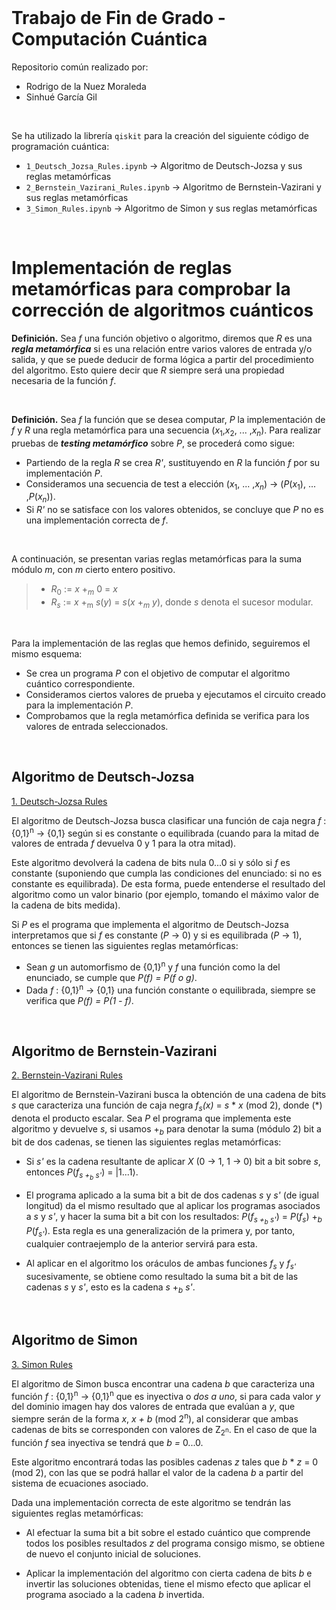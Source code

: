 
<br>

# Trabajo de Fin de Grado - Computación Cuántica

Repositorio común realizado por:
- Rodrigo de la Nuez Moraleda
- Sinhué García Gil

<br>

Se ha utilizado la librería `qiskit` para la creación del siguiente código de programación cuántica:
* `1_Deutsch_Jozsa_Rules.ipynb` &rarr; Algoritmo de Deutsch-Jozsa y sus reglas metamórficas
* `2_Bernstein_Vazirani_Rules.ipynb` &rarr; Algoritmo de Bernstein-Vazirani y sus reglas metamórficas
* `3_Simon_Rules.ipynb` &rarr; Algoritmo de Simon y sus reglas metamórficas

<br>

# Implementación de reglas metamórficas para comprobar la corrección de algoritmos cuánticos

**Definición.** Sea *f* una función objetivo o algoritmo, diremos que *R* es una ***regla metamórfica*** si es una relación entre varios valores de entrada y/o salida, y que se puede deducir de forma lógica a partir del procedimiento del algoritmo. Esto quiere decir que *R* siempre será una propiedad necesaria de la función *f*.

<br>

**Definición.** Sea *f* la función que se desea computar, *P* la implementación de *f* y *R* una regla metamórfica para una secuencia (*x*<sub>1</sub>,*x*<sub>2</sub>, ... ,*x*<sub>*n*</sub>). Para realizar pruebas de ***testing metamórfico*** sobre *P*, se procederá como sigue:
  * Partiendo de la regla *R* se crea *R'*, sustituyendo en *R* la función *f* por su implementación *P*.
  * Consideramos una secuencia de test a elección (*x*<sub>1</sub>, ... ,*x*<sub>*n*</sub>) &rarr; (*P*(*x*<sub>1</sub>), ... ,*P*(*x*<sub>*n*</sub>)).
  * Si *R'* no se satisface con los valores obtenidos, se concluye que *P* no es una implementación correcta de *f*.

<br>

A continuación, se presentan varias reglas metamórficas para la suma módulo *m*, con *m* cierto entero positivo.
>  * *R*<sub>0</sub> :=  *x* +<sub>*m*</sub> 0 = *x*
>  * *R*<sub>*s*</sub> :=  *x* +<sub>m</sub> *s*(*y*) = *s*(*x* +<sub>*m*</sub> *y*), donde *s* denota el sucesor modular.

<br>

Para la implementación de las reglas que hemos definido, seguiremos el mismo esquema:
  * Se crea un programa *P* con el objetivo de computar el algoritmo cuántico correspondiente.
  * Consideramos ciertos valores de prueba y ejecutamos el circuito creado para la implementación *P*.
  * Comprobamos que la regla metamórfica definida se verifica para los valores de entrada seleccionados.


<br>

## Algoritmo de Deutsch-Jozsa 

[1. Deutsch-Jozsa Rules](1_Deutsch_Jozsa_Rules.ipynb)

El algoritmo de Deutsch-Jozsa busca clasificar una función de caja negra *f* : {0,1}<sup>n</sup> &rarr; {0,1} según si es constante o equilibrada (cuando para la mitad de valores de entrada *f* devuelva 0 y 1 para la otra mitad). 

Este algoritmo devolverá la cadena de bits nula 0...0 si y sólo si *f* es constante (suponiendo que cumpla las condiciones del enunciado: si no es constante es equilibrada). De esta forma, puede entenderse el resultado del algoritmo como un valor binario (por ejemplo, tomando el máximo valor de la cadena de bits medida).

Si *P* es el programa que implementa el algoritmo de Deutsch-Jozsa interpretamos que si *f* es constante (*P* &rarr; 0) y si es equilibrada (*P* &rarr; 1), entonces se tienen las siguientes reglas metamórficas:

  * Sean *g* un automorfismo de {0,1}<sup>n</sup> y *f* una función como la del enunciado, se cumple que *P(f) = P(f o g)*.
  * Dada *f* : {0,1}<sup>n</sup> &rarr; {0,1} una función constante o equilibrada, siempre se verifica que *P(f) = P(1 - f)*.

<br>

## Algoritmo de Bernstein-Vazirani

[2. Bernstein-Vazirani Rules](2_Bernstein_Vazirani_Rules.ipynb)

El algoritmo de Bernstein-Vazirani busca la obtención de una cadena de bits *s* que caracteriza una función de caja negra *f<sub>*s*</sub>(x)* = *s* * *x* (mod 2), donde (*) denota el producto escalar. Sea *P* el programa que implementa este algoritmo y devuelve *s*, si usamos +<sub>*b*</sub> para denotar la suma (módulo 2) bit a bit de dos cadenas, se tienen las siguientes reglas metamórficas:

  * Si *s'* es la cadena resultante de aplicar *X* (0  &rarr;  1, 1  &rarr;  0) bit a bit sobre *s*, entonces *P*(*f*<sub>*s +<sub>*b*</sub> s'*</sub>) = |1...1⟩.

  * El programa aplicado a la suma bit a bit de dos cadenas *s* y *s'* (de igual longitud) da el mismo resultado que al aplicar los programas asociados a *s* y *s'*, y hacer la suma bit a bit con los resultados: *P*(*f*<sub>*s +<sub>*b*</sub> s'*</sub>) = *P*(*f*<sub>*s*</sub>) +<sub>*b*</sub> *P*(*f*<sub>*s'*</sub>). Esta regla es una generalización de la primera y, por tanto, cualquier contraejemplo de la anterior servirá para esta.

  * Al aplicar en el algoritmo los oráculos de ambas funciones *f*<sub>*s*</sub> y *f*<sub>*s'*</sub> sucesivamente, se obtiene como resultado la suma bit a bit de las cadenas *s* y *s'*, esto es la cadena *s* +<sub>*b*</sub> *s'*. 

<br>

## Algoritmo de Simon

[3. Simon Rules](3_Simon_Rules.ipynb)

El algoritmo de Simon busca encontrar una cadena *b* que caracteriza una función *f* : {0,1}<sup>n</sup> &rarr; {0,1}<sup>n</sup> que es inyectiva o *dos a uno*, si para cada valor *y* del dominio imagen hay dos valores de entrada que evalúan a *y*, que siempre serán de la forma *x*, *x + b* (mod 2<sup>n</sup>), al considerar que ambas cadenas de bits se corresponden con valores de Z<sub>2<sup>n</sup></sub>. En el caso de que la función *f* sea inyectiva se tendrá que *b =* 0...0.

Este algoritmo encontrará todas las posibles cadenas *z* tales que *b* * *z* = 0 (mod 2), con las que se podrá hallar el valor de la cadena *b* a partir del sistema de ecuaciones asociado.

Dada una implementación correcta de este algoritmo se tendrán las siguientes reglas metamórficas:

  * Al efectuar la suma bit a bit sobre el estado cuántico que comprende todos los posibles resultados *z* del programa consigo mismo, se obtiene de nuevo el conjunto inicial de soluciones.
  
  * Aplicar la implementación del algoritmo con cierta cadena de bits *b* e invertir las soluciones obtenidas, tiene el mismo efecto que aplicar el programa asociado a la cadena *b* invertida.
